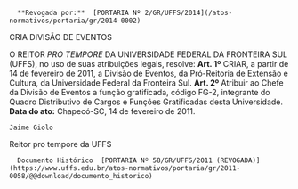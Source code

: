       **Revogada por:**  [PORTARIA Nº 2/GR/UFFS/2014](/atos-normativos/portaria/gr/2014-0002) 

   CRIA DIVISÃO DE EVENTOS  

 O REITOR *PRO TEMPORE*  DA UNIVERSIDADE FEDERAL DA FRONTEIRA SUL (UFFS), no uso de suas atribuições legais, resolve:   **Art. 1º**  CRIAR, a partir de 14 de fevereiro de 2011, a Divisão de Eventos, da Pró-Reitoria de Extensão e Cultura, da Universidade Federal da Fronteira Sul.   **Art. 2º**  Atribuir ao Chefe da Divisão de Eventos a função gratificada, código FG-2, integrante do Quadro Distributivo de Cargos e Funções Gratificadas desta Universidade.      **Data do ato:** Chapecó-SC, 14 de fevereiro de 2011.   
 

    Jaime Giolo    
 Reitor pro tempore da UFFS 

      Documento Histórico  [PORTARIA Nº 58/GR/UFFS/2011 (REVOGADA)](https://www.uffs.edu.br/atos-normativos/portaria/gr/2011-0058/@@download/documento_historico)     
      